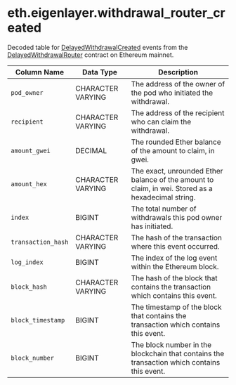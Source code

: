 # eth.eigenlayer.withdrawal\_router\_created

Decoded table for [DelayedWithdrawalCreated](https://github.com/Layr-Labs/eigenlayer-contracts/blob/e80a45c5595dd7d2e31e06c021bad2ca7db0abc7/src/contracts/pods/DelayedWithdrawalRouter.sol#L33) events from the [DelayedWithdrawalRouter](https://etherscan.io/address/0x7fe7e9cc0f274d2435ad5d56d5fa73e47f6a23d8) contract on Ethereum mainnet.

| Column Name        | Data Type         | Description                                                                                        |
| ------------------ | ----------------- | -------------------------------------------------------------------------------------------------- |
| `pod_owner`        | CHARACTER VARYING | The address of the owner of the pod who initiated the withdrawal.                                  |
| `recipient`        | CHARACTER VARYING | The address of the recipient who can claim the withdrawal.                                         |
| `amount_gwei`      | DECIMAL           | The rounded Ether balance of the amount to claim, in gwei.                                         |
| `amount_hex`       | CHARACTER VARYING | The exact, unrounded Ether balance of the amount to claim, in wei. Stored as a hexadecimal string. |
| `index`            | BIGINT            | The total number of withdrawals this pod owner has initiated.                                      |
| `transaction_hash` | CHARACTER VARYING | The hash of the transaction where this event occurred.                                             |
| `log_index`        | BIGINT            | The index of the log event within the Ethereum block.                                              |
| `block_hash`       | CHARACTER VARYING | The hash of the block that contains the transaction which contains this event.                     |
| `block_timestamp`  | BIGINT            | The timestamp of the block that contains the transaction which contains this event.                |
| `block_number`     | BIGINT            | The block number in the blockchain that contains the transaction which contains this event.        |

